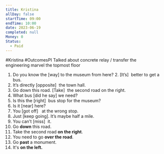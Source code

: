 ```yaml
---
title: Kristina
allDay: false
startTime: 09:00
endTime: 10:00
date: 2023-06-19
completed: null
Money: 0
Status:
  - Paid
---
```

#Kristina 
#OutcomesPI 
Talked about 
concrete
relay / transfer
the engineering marvel
the topmost floor


1. Do you know the [way] to the museum from here?
2. [It’s]  better to get a bus.
1. It’s directly [opposite]  the town hall.
2. Go down this road. [Take]  the second road on the right.
3. What bus [did he say] we need?
4. Is this the [right]  bus stop for the museum?
5. Is it [near] here?
6. You [got off]   at the wrong stop.
7. Just [keep going]. It’s maybe half a mile.
8. You can’t [miss]  it. 
9. Go **down** this road.  
10. Take the second road **on the right**.  
11. You need to go **over the road**.  
12. Go **past** a monument.  
13. It's **on the left.**


